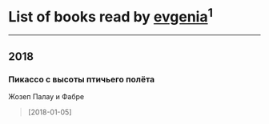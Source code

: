 # List of books read by [evgenia](https://www.facebook.com/app_scoped_user_id/100004430323900/)<sup>1</sup>
---

## 2018

### Пикассо с высоты птичьего полёта
Жозеп Палау и Фабре
> [2018-01-05] 



